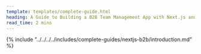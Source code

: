 ```yaml
---
template: templates/complete-guide.html
heading: A Guide to Building a B2B Team Management App with Next.js and Asgardeo
read_time: 2 mins
---
```

{% include "../../../../includes/complete-guides/nextjs-b2b/introduction.md" %}